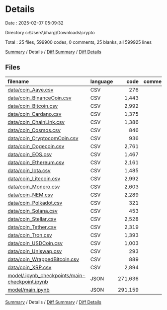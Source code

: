 # Details

Date : 2025-02-07 05:09:32

Directory c:\\Users\\bharg\\Downloads\\crypto

Total : 25 files,  599900 codes, 0 comments, 25 blanks, all 599925 lines

[Summary](results.md) / Details / [Diff Summary](diff.md) / [Diff Details](diff-details.md)

## Files
| filename | language | code | comment | blank | total |
| :--- | :--- | ---: | ---: | ---: | ---: |
| [data/coin\_Aave.csv](/data/coin_Aave.csv) | CSV | 276 | 0 | 1 | 277 |
| [data/coin\_BinanceCoin.csv](/data/coin_BinanceCoin.csv) | CSV | 1,443 | 0 | 1 | 1,444 |
| [data/coin\_Bitcoin.csv](/data/coin_Bitcoin.csv) | CSV | 2,992 | 0 | 1 | 2,993 |
| [data/coin\_Cardano.csv](/data/coin_Cardano.csv) | CSV | 1,375 | 0 | 1 | 1,376 |
| [data/coin\_ChainLink.csv](/data/coin_ChainLink.csv) | CSV | 1,386 | 0 | 1 | 1,387 |
| [data/coin\_Cosmos.csv](/data/coin_Cosmos.csv) | CSV | 846 | 0 | 1 | 847 |
| [data/coin\_CryptocomCoin.csv](/data/coin_CryptocomCoin.csv) | CSV | 936 | 0 | 1 | 937 |
| [data/coin\_Dogecoin.csv](/data/coin_Dogecoin.csv) | CSV | 2,761 | 0 | 1 | 2,762 |
| [data/coin\_EOS.csv](/data/coin_EOS.csv) | CSV | 1,467 | 0 | 1 | 1,468 |
| [data/coin\_Ethereum.csv](/data/coin_Ethereum.csv) | CSV | 2,161 | 0 | 1 | 2,162 |
| [data/coin\_Iota.csv](/data/coin_Iota.csv) | CSV | 1,485 | 0 | 1 | 1,486 |
| [data/coin\_Litecoin.csv](/data/coin_Litecoin.csv) | CSV | 2,992 | 0 | 1 | 2,993 |
| [data/coin\_Monero.csv](/data/coin_Monero.csv) | CSV | 2,603 | 0 | 1 | 2,604 |
| [data/coin\_NEM.csv](/data/coin_NEM.csv) | CSV | 2,289 | 0 | 1 | 2,290 |
| [data/coin\_Polkadot.csv](/data/coin_Polkadot.csv) | CSV | 321 | 0 | 1 | 322 |
| [data/coin\_Solana.csv](/data/coin_Solana.csv) | CSV | 453 | 0 | 1 | 454 |
| [data/coin\_Stellar.csv](/data/coin_Stellar.csv) | CSV | 2,528 | 0 | 1 | 2,529 |
| [data/coin\_Tether.csv](/data/coin_Tether.csv) | CSV | 2,319 | 0 | 1 | 2,320 |
| [data/coin\_Tron.csv](/data/coin_Tron.csv) | CSV | 1,393 | 0 | 1 | 1,394 |
| [data/coin\_USDCoin.csv](/data/coin_USDCoin.csv) | CSV | 1,003 | 0 | 1 | 1,004 |
| [data/coin\_Uniswap.csv](/data/coin_Uniswap.csv) | CSV | 293 | 0 | 1 | 294 |
| [data/coin\_WrappedBitcoin.csv](/data/coin_WrappedBitcoin.csv) | CSV | 889 | 0 | 1 | 890 |
| [data/coin\_XRP.csv](/data/coin_XRP.csv) | CSV | 2,894 | 0 | 1 | 2,895 |
| [model/.ipynb\_checkpoints/main-checkpoint.ipynb](/model/.ipynb_checkpoints/main-checkpoint.ipynb) | JSON | 271,636 | 0 | 1 | 271,637 |
| [model/main.ipynb](/model/main.ipynb) | JSON | 291,159 | 0 | 1 | 291,160 |

[Summary](results.md) / Details / [Diff Summary](diff.md) / [Diff Details](diff-details.md)